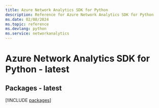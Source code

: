 ```yaml
---
title: Azure Network Analytics SDK for Python
description: Reference for Azure Network Analytics SDK for Python
ms.date: 02/08/2024
ms.topic: reference
ms.devlang: python
ms.service: networkanalytics
---
```

# Azure Network Analytics SDK for Python - latest
## Packages - latest
[!INCLUDE [packages](network-analytics-index.md)]